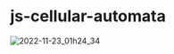 # js-cellular-automata
![2022-11-23_01h24_34](https://user-images.githubusercontent.com/16021447/203447363-8ac771f7-7a16-4266-9be9-1b0ee8a69401.gif)
